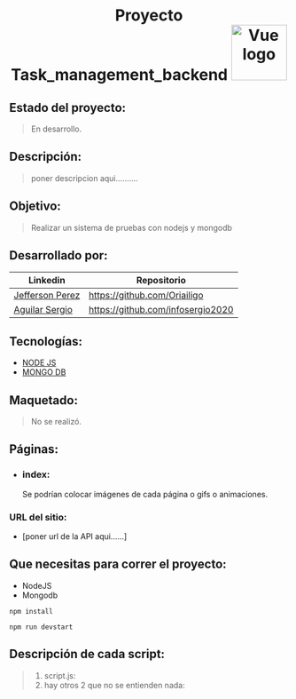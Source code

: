 <h1 align="center"> 
 Proyecto Task_management_backend
<img width="100" src="https://nodejs.org/static/images/logos/nodejs-new-pantone-black.svg" alt="Vue logo"></a></h1>


## Estado del proyecto:
> En desarrollo.
## Descripción:
> poner descripcion aqui..........
## Objetivo: 
> Realizar  un sistema de pruebas con nodejs y mongodb
## Desarrollado por:
| Linkedin | Repositorio |
| -------  | ------- |
| [Jefferson Perez](linkedin.com/in/oriana-ailigo) | https://github.com/Oriailigo |
| [Aguilar Sergio](linkedin.com/in/sergioaguilarsoria) | https://github.com/infosergio2020 |
## Tecnologías:
* [NODE JS](https://nodejs.org/es/)
* [MONGO DB](https://www.mongodb.com/es)
## Maquetado:
> No se realizó.
## Páginas:
  * ### index:
     Se podrían colocar imágenes de cada página o gifs o animaciones.
### URL del sitio:  
* [poner url de la API aqui......]
## Que necesitas para correr el proyecto:
 * NodeJS
 * Mongodb
```
npm install 
```
```
npm run devstart
```
## Descripción de cada script:
> 1) script.js: 
> 2) hay otros 2 que no se entienden nada:
